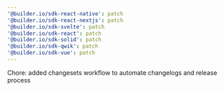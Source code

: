 ```yaml
---
'@builder.io/sdk-react-native': patch
'@builder.io/sdk-react-nextjs': patch
'@builder.io/sdk-svelte': patch
'@builder.io/sdk-react': patch
'@builder.io/sdk-solid': patch
'@builder.io/sdk-qwik': patch
'@builder.io/sdk-vue': patch
---
```


Chore: added changesets workflow to automate changelogs and release process
